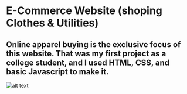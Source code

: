 # E-Commerce Website (shoping Clothes & Utilities)
## Online apparel buying is the exclusive focus of this website. That was my first project as a college student, and I used HTML, CSS, and basic Javascript to make it.
![alt text]([http://url/to/img.png](https://cdn.pixabay.com/photo/2015/04/23/22/00/tree-736885__480.jpg))
